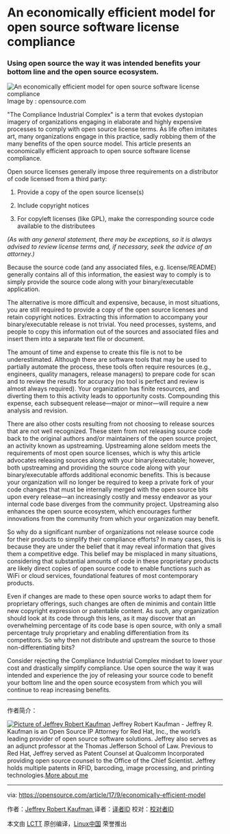 An economically efficient model for open source software license compliance
============================================================

### Using open source the way it was intended benefits your bottom line and the open source ecosystem.

![An economically efficient model for open source software license compliance](https://opensource.com/sites/default/files/styles/image-full-size/public/lead-images/LAW_EvidencedBasedIP_520x292_CS.png?itok=mmhCWuZR "An economically efficient model for open source software license compliance")
Image by : opensource.com

"The Compliance Industrial Complex" is a term that evokes dystopian imagery of organizations engaging in elaborate and highly expensive processes to comply with open source license terms. As life often imitates art, many organizations engage in this practice, sadly robbing them of the many benefits of the open source model. This article presents an economically efficient approach to open source software license compliance.

Open source licenses generally impose three requirements on a distributor of code licensed from a third party:

1.  Provide a copy of the open source license(s)

2.  Include copyright notices

3.  For copyleft licenses (like GPL), make the corresponding source code available to the distributees

 _(As with any general statement, there may be exceptions, so it is always advised to review license terms and, if necessary, seek the advice of an attorney.)_ 

Because the source code (and any associated files, e.g. license/README) generally contains all of this information, the easiest way to comply is to simply provide the source code along with your binary/executable application.

The alternative is more difficult and expensive, because, in most situations, you are still required to provide a copy of the open source licenses and retain copyright notices. Extracting this information to accompany your binary/executable release is not trivial. You need processes, systems, and people to copy this information out of the sources and associated files and insert them into a separate text file or document.

The amount of time and expense to create this file is not to be underestimated. Although there are software tools that may be used to partially automate the process, these tools often require resources (e.g., engineers, quality managers, release managers) to prepare code for scan and to review the results for accuracy (no tool is perfect and review is almost always required). Your organization has finite resources, and diverting them to this activity leads to opportunity costs. Compounding this expense, each subsequent release—major or minor—will require a new analysis and revision.

There are also other costs resulting from not choosing to release sources that are not well recognized. These stem from not releasing source code back to the original authors and/or maintainers of the open source project, an activity known as upstreaming. Upstreaming alone seldom meets the requirements of most open source licenses, which is why this article advocates releasing sources along with your binary/executable; however, both upstreaming and providing the source code along with your binary/executable affords additional economic benefits. This is because your organization will no longer be required to keep a private fork of your code changes that must be internally merged with the open source bits upon every release—an increasingly costly and messy endeavor as your internal code base diverges from the community project. Upstreaming also enhances the open source ecosystem, which encourages further innovations from the community from which your organization may benefit.

So why do a significant number of organizations not release source code for their products to simplify their compliance efforts? In many cases, this is because they are under the belief that it may reveal information that gives them a competitive edge. This belief may be misplaced in many situations, considering that substantial amounts of code in these proprietary products are likely direct copies of open source code to enable functions such as WiFi or cloud services, foundational features of most contemporary products.

Even if changes are made to these open source works to adapt them for proprietary offerings, such changes are often de minimis and contain little new copyright expression or patentable content. As such, any organization should look at its code through this lens, as it may discover that an overwhelming percentage of its code base is open source, with only a small percentage truly proprietary and enabling differentiation from its competitors. So why then not distribute and upstream the source to those non-differentiating bits?

Consider rejecting the Compliance Industrial Complex mindset to lower your cost and drastically simplify compliance. Use open source the way it was intended and experience the joy of releasing your source code to benefit your bottom line and the open source ecosystem from which you will continue to reap increasing benefits.

------------------------

作者简介：

 [![Picture of Jeffrey Robert Kaufman](https://opensource.com/sites/default/files/styles/profile_pictures/public/pictures/kaufman-picture.jpg?itok=FPIizDR-)][4] Jeffrey Robert Kaufman - Jeffrey R. Kaufman is an Open Source IP Attorney for Red Hat, Inc., the world’s leading provider of open source software solutions. Jeffrey also serves as an adjunct professor at the Thomas Jefferson School of Law. Previous to Red Hat, Jeffrey served as Patent Counsel at Qualcomm Incorporated providing open source counsel to the Office of the Chief Scientist. Jeffrey holds multiple patents in RFID, barcoding, image processing, and printing technologies.[More about me][2]


--------------------------------------------------------------------------------

via: https://opensource.com/article/17/9/economically-efficient-model

作者：[Jeffrey Robert Kaufman  ][a]
译者：[译者ID](https://github.com/译者ID)
校对：[校对者ID](https://github.com/校对者ID)

本文由 [LCTT](https://github.com/LCTT/TranslateProject) 原创编译，[Linux中国](https://linux.cn/) 荣誉推出

[a]:https://opensource.com/users/jkaufman
[1]:https://opensource.com/article/17/9/economically-efficient-model?rate=0SO3DeFAxtgLdmZxE2ZZQyTRTTbu2OOlksFZSUXmjJk
[2]:https://opensource.com/users/jkaufman
[3]:https://opensource.com/user/74461/feed
[4]:https://opensource.com/users/jkaufman
[5]:https://opensource.com/users/jkaufman
[6]:https://opensource.com/users/jkaufman
[7]:https://opensource.com/tags/law
[8]:https://opensource.com/tags/licensing
[9]:https://opensource.com/participate
